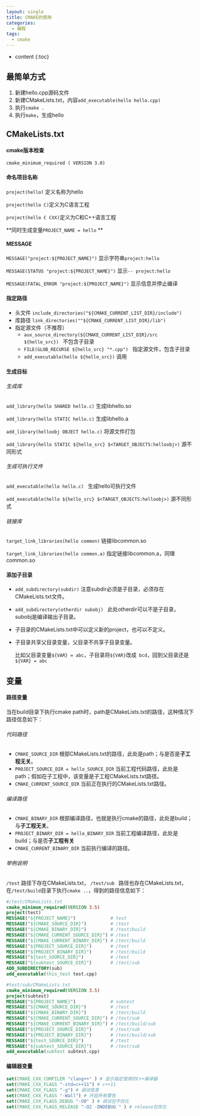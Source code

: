 ```yaml
---
layout: single
title: CMAKE的使用
categories:
  - 编程
tags:
  - cmake
---
```


* content
{:toc}

## 最简单方式

1. 新建hello.cpp源码文件
2. 新建CMakeLists.txt，内容`add_executable(hello hello.cpp)`
3. 执行`cmake .`
4. 执行`make`，生成hello

<!--more-->

## CMakeLists.txt

#### cmake版本检查

`cmake_minimum_required ( VERSION 3.0) `

#### 命名项目名称

`project(hello)` 定义名称为hello

`project(hello C)`定义为C语言工程

`project(hello C CXX)`定义为C和C++语言工程

**同时生成变量`PROJECT_NAME = hello` **

#### MESSAGE

`MESSAGE("project:${PROJECT_NAME}")` 显示字符串`project:hello`

`MESSAGE(STATUS "project:${PROJECT_NAME}")`  显示`-- project:hello`

`MESSAGE(FATAL_ERROR "project:${PROJECT_NAME}")` 显示信息并停止编译

#### 指定路径

* 头文件 `include_directories("${CMAKE_CURRENT_LIST_DIR}/include") `
* 库路径 `link_directories(""${CMAKE_CURRENT_LIST_DIR}/lib") `
* 指定源文件（不推荐）
  * `aux_source_directory(${CMAKE_CURRENT_LIST_DIR}/src ${hello_src}) `  不包含子目录
  * `FILE(GLOB_RECURSE ${hello_src} "*.cpp")`   指定源文件，包含子目录
  * `add_executable(hello ${hello_src})` 调用

#### 生成目标

###### 生成库

`add_library(hello SHARED hello.c)` 生成libhello.so

`add_library(hello STATIC hello.c)` 生成libhello.a

`add_library(helloobj OBJECT hello.c)` 将源文件打包

`add_library(hello STATIC ${hello_src} $<TARGET_OBJECTS:helloobj>)` 源不同形式

###### 生成可执行文件

`add_executable(hello hello.c) ` 生成hello可执行文件

`add_executable(hello ${hello_src} $<TARGET_OBJECTS:helloobj>)` 源不同形式

###### 链接库

`target_link_libraries(hello common)` 链接libcommon.so

`target_link_libraries(hello common.a)` 指定链接libcommon.a，同理common.so

#### 添加子目录

* `add_subdirectory(subdir)` 注意subdir必须是子目录，必须存在CMakeLists.txt文件。

* `add_subdirectory(otherdir subobj) ` 此处otherdir可以不是子目录，subobj是编译输出子目录。

* 子目录的CMakeLists.txt中可以定义新的project，也可以不定义。

* 子目录共享父目录变量，父目录不共享子目录变量。

  比如父目录变量`${VAR} = abc`，子目录将`${VAR}`改成` bcd`，回到父目录还是`${VAR} = abc`

## 变量

#### 路径变量

当在build目录下执行cmake path时，path是CMakeLists.txt的路径，这种情况下路径信息如下：

###### 代码路径

* `CMAKE_SOURCE_DIR` 根部CMakeLists.txt的路径，此处是path；与是否是**子工程无关**。
* `PROJECT_SOURCE_DIR = hello_SOURCE_DIR` 当前工程代码路径，此处是path；假如在子工程中，该变量是子工程CMakeLists.txt路径。
* `CMAKE_CURRENT_SOURCE_DIR` 当前正在执行的CMakeLists.txt路径。

###### 编译路径

* `CMAKE_BINARY_DIR` 根部编译路径，也就是执行cmake的路径，此处是build；与**子工程无关**。
*  `PROJECT_BINARY_DIR = hello_BINARY_DIR` 当前工程编译路径，此处是build；与是否**子工程有关**
* `CMAKE_CURRENT_BINARY_DIR` 当前执行编译的路径。

###### 举例说明

`/test` 路径下存在CMakeLists.txt， `/test/sub ` 路径也存在CMakeLists.txt，在`/test/build`目录下执行`cmake ..`，得到的路径信息如下：

```cmake
#/test/CMakeLists.txt
cmake_minimum_required(VERSION 3.5)
project(test)
MESSAGE("${PROJECT_NAME}")             # test
MESSAGE("${CMAKE_SOURCE_DIR}")         # /test
MESSAGE("${CMAKE_BINARY_DIR}")         # /test/build
MESSAGE("${CMAKE_CURRENT_SOURCE_DIR}") # /test
MESSAGE("${CMAKE_CURRENT_BINARY_DIR}") # /test/build
MESSAGE("${PROJECT_SOURCE_DIR}")       # /test
MESSAGE("${PROJECT_BINARY_DIR}")       # /test/build
MESSAGE("${test_SOURCE_DIR}")          # /test
MESSAGE("${subtest_SOURCE_DIR}")       # /test/sub
ADD_SUBDIRECTORY(sub)
add_executable(this_test test.cpp)

#test/sub/CMakeLists.txt
cmake_minimum_required(VERSION 3.5)
project(subtest)
MESSAGE("${PROJECT_NAME}")             # subtest
MESSAGE("${CMAKE_SOURCE_DIR}")         # /test
MESSAGE("${CMAKE_BINARY_DIR}")         # /test/build
MESSAGE("${CMAKE_CURRENT_SOURCE_DIR}") # /test/sub
MESSAGE("${CMAKE_CURRENT_BINARY_DIR}") # /test/build/sub
MESSAGE("${PROJECT_SOURCE_DIR}")       # /test/sub
MESSAGE("${PROJECT_BINARY_DIR}")       # /test/build/sub
MESSAGE("${test_SOURCE_DIR}")          # /test
MESSAGE("${subtest_SOURCE_DIR}")       # /test/sub
add_executable(subtest subtest.cpp)
```

#### 编辑器变量

```cmake
set(CMAKE_CXX_COMPILER "clang++" ) # 显示指定使用的C++编译器
set(CMAKE_CXX_FLAGS "-std=c++11") # c++11
set(CMAKE_CXX_FLAGS "-g") # 调试信息
set(CMAKE_CXX_FLAGS "-Wall") # 开启所有警告
set(CMAKE_CXX_FLAGS_DEBUG "-O0" ) # 调试包不优化
set(CMAKE_CXX_FLAGS_RELEASE "-O2 -DNDEBUG " ) # release包优化
```



